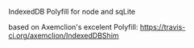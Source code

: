 IndexedDB Polyfill for node and sqLite

based on Axemclion's excelent Polyfill: https://travis-ci.org/axemclion/IndexedDBShim
